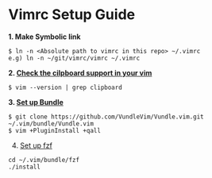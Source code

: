 # Vimrc Setup Guide
**1. Make Symbolic link** 
```
$ ln -n <Absolute path to vimrc in this repo> ~/.vimrc  
e.g) ln -n ~/git/vimrc/vimrc ~/.vimrc  
```

**2. [Check the cilpboard support in your vim](https://hyoje420.tistory.com/49)**
```
$ vim --version | grep clipboard
```

**3. [Set up Bundle](https://github.com/VundleVim/Vundle.vim)**  
```
$ git clone https://github.com/VundleVim/Vundle.vim.git ~/.vim/bundle/Vundle.vim  
$ vim +PluginInstall +qall  
```

4. [Set up fzf](https://github.com/junegunn/fzf#as-vim-plugin)
```
cd ~/.vim/bundle/fzf
./install
```

